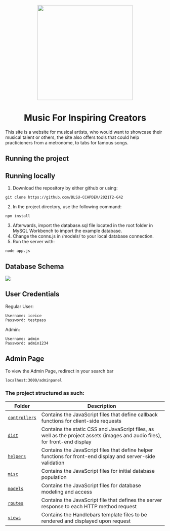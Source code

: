 <p align = "center">
<img src = "https://github.com/DLSU-CCAPDEV/2021T2-G42/blob/Phase-3/dist/images/logo.png" width = "300">
</p>

<div align = "center">
  <h1> Music For Inspiring Creators </h1>
</div>

This site is a website for musical artists, who would want to showcase their musical talent or others, the site also offers tools that could help practicioners from a metronome, to tabs for famous songs.

<h2> Running the project </h2>

## Running locally

1. Download the repository by either github or using:
```
git clone https://github.com/DLSU-CCAPDEV/2021T2-G42
```
2. In the project directory, use the following command:
```
npm install
```
3. Afterwards, import the database.sql file located in the root folder in MySQL Workbench to import the example database.
4. Change the conns.js in /models/ to your local database connection.
5. Run the server with:
```
node app.js
```

## Database Schema

<img src = "https://github.com/foodequalslife2/SECDEV-WITH-FRAN/blob/milestone1/schema.png">

## User Credentials

Regular User:
```
Username: iceice
Password: testpass
```

Admin:
```
Username: admin
Password: admin1234
```

## Admin Page

To view the Admin Page, redirect in your search bar 
```
localhost:3000/adminpanel
```

### The project structured as such: 

| Folder | Description |
| --- | --- |
| <a href = "https://github.com/foodequalslife2/SECDEV-WITH-FRAN/tree/milestone1/controllers"><code>controllers</code></a> | Contains the JavaScript files that define callback functions for client-side requests |
| <a href = "https://github.com/foodequalslife2/SECDEV-WITH-FRAN/tree/milestone1/dist"><code>dist</code></a> | Contains the static CSS and JavaScript files, as well as the project assets (images and audio files), for front-end display |
| <a href = "https://github.com/foodequalslife2/SECDEV-WITH-FRAN/tree/milestone1/helpers"><code>helpers</code> | Contains the JavaScript files that define helper functions for front-end display and server-side validation | 
| <a href = "https://github.com/foodequalslife2/SECDEV-WITH-FRAN/tree/milestone1/misc"><code>misc</code></a> | Contains the JavaScript files for initial database population |
| <a href = "https://github.com/foodequalslife2/SECDEV-WITH-FRAN/tree/milestone1/models"><code>models</code></a> | Contains the JavaScript files for database modeling and access | 
| <a href = "https://github.com/foodequalslife2/SECDEV-WITH-FRAN/tree/milestone1/routes"><code>routes</code></a> | Contains the JavaScript file that defines the server response to each HTTP method request |
| <a href = "https://github.com/foodequalslife2/SECDEV-WITH-FRAN/tree/milestone1/views"><code>views</code></a> | Contains the Handlebars template files to be rendered and displayed upon request |
